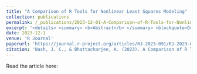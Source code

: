 ```yaml
---
title: "A Comparison of R Tools for Nonlinear Least Squares Modeling"
collection: publications
permalink: /_publications/2023-12-01-A-Comparison-of-R-Tools-for-Nonlinear-Least-Squares-Modeling-number-1
excerpt: '<details> <summary> <b>Abstract</b> </summary> <blockquote>Our Google Summer of Code project “Improvements to nls ()” investigated rationalizing R tools for nonlinear regression and nonlinear estimation tools by considering usability, maintainability, and functionality, especially for a Gauss-Newton solver. The rich features of nls () are weakened by several deficiencies and inconsistencies such as a lack of stabilization of the Gauss-Newton solver. Further considerations are the usability and maintainability of the code base that provides the functionality nls () claims to offer. Various packages, including our nlsr, provide alternative capabilities. We consider the differences in goals, approaches, and features of different tools for nonlinear least squares modeling in R. Discussion of these matters is relevant to improving R generally as well as its nonlinear estimation tools.</a> </blockquote> </details>'
date: 2023-12-1
venue: 'R Journal'
paperurl: 'https://journal.r-project.org/articles/RJ-2023-091/RJ-2023-091.pdf'
citation: 'Nash, J. C., & Bhattacharjee, A. (2023). A Comparison of R Tools for Nonlinear Least Squares Modeling. R Journal, 15(4).'
---
```


Read the article here: [](https://journal.r-project.org/articles/RJ-2023-091/RJ-2023-091.pdf)

<!--Recommended citation: Your Name, You. (2009). "Paper Title Number 1." <i>Journal 1</i>. 1(1).--->
